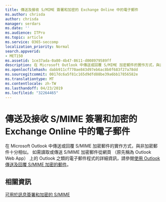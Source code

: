 ```yaml
---
title: 傳送及接收 S/MIME 簽署和加密的 Exchange Online 中的電子郵件
ms.author: chrisda
author: chrisda
manager: serdars
ms.date: ''
ms.audience: ITPro
ms.topic: article
ms.service: O365-seccomp
localization_priority: Normal
search.appverid:
- MET150
ms.assetid: 1ce37ada-0a80-4b47-8611-d008979589ff
description: 在 Microsoft Outlook 中傳送或回覆 S/MIME 加密郵件的實作方式，與非加密郵件十分相似。
ms.openlocfilehash: dabb911cf770ae843d97eb6ac8b0f683f27a78dd
ms.sourcegitcommit: 0017dc6a5f81c165d9dfd88be39a6bb17856582e
ms.translationtype: MT
ms.contentlocale: zh-TW
ms.lasthandoff: 04/23/2019
ms.locfileid: "32264465"
---
```

# <a name="send-and-receive-smime-signed-and-encrypted-email-in-exchange-online"></a>傳送及接收 S/MIME 簽署和加密的 Exchange Online 中的電子郵件

在 Microsoft Outlook 中傳送或回覆 S/MIME 加密郵件的實作方式，與非加密郵件十分相似。 如需讀取或傳送 S/MIME 加密郵件從網頁 （原先稱為 Outlook Web App） 上的 Outlook 之類的電子郵件程式的詳細資訊，請參閱[使用 Outlook 傳送及回覆 S/MIME 加密的郵件](https://go.microsoft.com/fwlink/p/?LinkId=392520)。

## <a name="for-more-information"></a>相關資訊

[可用於訊息簽署和加密的 S/MIME](s-mime-for-message-signing-and-encryption.md)

